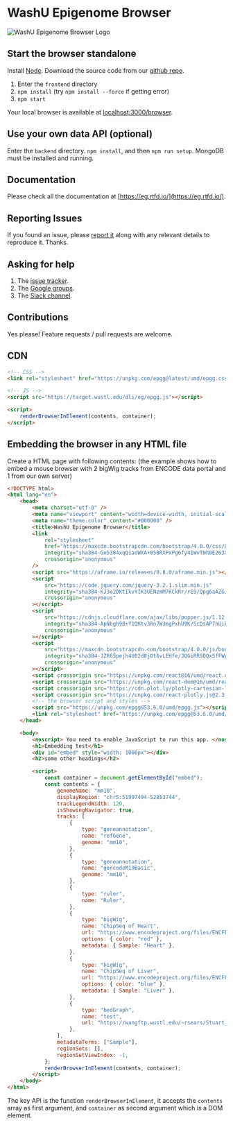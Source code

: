 # WashU Epigenome Browser

![WashU Epigenome Browser Logo](https://eg.readthedocs.io/en/latest/_images/eg.png "WashU Epigenome Browser")

## Start the browser standalone

Install [Node](https://nodejs.org/en/). Download the source code from our [github repo](https://github.com/lidaof/eg-react).

1. Enter the `frontend` directory
2. `npm install` (try `npm install --force` if getting error)
3. `npm start`

Your local browser is available at [localhost:3000/browser](http://localhost:3000/browser/).

## Use your own data API (optional)

Enter the `backend` directory. `npm install`, and then `npm run setup`. MongoDB must be installed and running.

## Documentation

Please check all the documentation at [https://eg.rtfd.io/](https://eg.rtfd.io/).

## Reporting Issues

If you found an issue, please [report it](https://github.com/lidaof/eg-react/issues) along with any relevant details to reproduce it. Thanks.

## Asking for help

1. The [issue tracker](https://github.com/lidaof/eg-react/issues).
2. The [Google groups](https://groups.google.com/d/forum/epgg).
3. The [Slack channel](https://join.slack.com/t/epgg/shared_invite/enQtNTA5NDY5MDIwNjc4LTlhYjJlZWM4MmRlMTcyODEzMDI0ZTlmNmM2ZjIyYmY2NTU5ZTY2MWRmOWExMDg1N2U5ZWE3NzhkMjVkZDVhNTc).

## Contributions

Yes please! Feature requests / pull requests are welcome.

## CDN

```html
<!-- CSS -->
<link rel="stylesheet" href="https://unpkg.com/epgg@latest/umd/epgg.css" />

<!-- JS -->
<script src="https://target.wustl.edu/dli/eg/epgg.js"></script>

<script>
    renderBrowserInElement(contents, container);
</script>
```

## Embedding the browser in any HTML file

Create a HTML page with following contents: (the example shows how to embed a mouse browser with 2 bigWig tracks from ENCODE data portal and 1 from our own server)

```html
<!DOCTYPE html>
<html lang="en">
    <head>
        <meta charset="utf-8" />
        <meta name="viewport" content="width=device-width, initial-scale=1, shrink-to-fit=no" />
        <meta name="theme-color" content="#000000" />
        <title>WashU Epigenome Browser</title>
        <link
            rel="stylesheet"
            href="https://maxcdn.bootstrapcdn.com/bootstrap/4.0.0/css/bootstrap.min.css"
            integrity="sha384-Gn5384xqQ1aoWXA+058RXPxPg6fy4IWvTNh0E263XmFcJlSAwiGgFAW/dAiS6JXm"
            crossorigin="anonymous"
        />
        <script src="https://aframe.io/releases/0.8.0/aframe.min.js"></script>
        <script
            src="https://code.jquery.com/jquery-3.2.1.slim.min.js"
            integrity="sha384-KJ3o2DKtIkvYIK3UENzmM7KCkRr/rE9/Qpg6aAZGJwFDMVNA/GpGFF93hXpG5KkN"
            crossorigin="anonymous"
        ></script>
        <script
            src="https://cdnjs.cloudflare.com/ajax/libs/popper.js/1.12.9/umd/popper.min.js"
            integrity="sha384-ApNbgh9B+Y1QKtv3Rn7W3mgPxhU9K/ScQsAP7hUibX39j7fakFPskvXusvfa0b4Q"
            crossorigin="anonymous"
        ></script>
        <script
            src="https://maxcdn.bootstrapcdn.com/bootstrap/4.0.0/js/bootstrap.min.js"
            integrity="sha384-JZR6Spejh4U02d8jOt6vLEHfe/JQGiRRSQQxSfFWpi1MquVdAyjUar5+76PVCmYl"
            crossorigin="anonymous"
        ></script>
        <script crossorigin src="https://unpkg.com/react@16/umd/react.development.js"></script>
        <script crossorigin src="https://unpkg.com/react-dom@16/umd/react-dom.development.js"></script>
        <script crossorigin src="https://cdn.plot.ly/plotly-cartesian-latest.min.js"></script>
        <script crossorigin src="https://unpkg.com/react-plotly.js@2.3.0/dist/create-plotly-component.min.js"></script>
        <!-- the browser script and styles -->
        <script src="https://unpkg.com/epgg@53.6.0/umd/epgg.js"></script>
        <link rel="stylesheet" href="https://unpkg.com/epgg@53.6.0/umd/epgg.css" />
    </head>

    <body>
        <noscript> You need to enable JavaScript to run this app. </noscript>
        <h1>Embedding test</h1>
        <div id="embed" style="width: 1000px"></div>
        <h2>some other headings</h2>

        <script>
            const container = document.getElementById("embed");
            const contents = {
                genomeName: "mm10",
                displayRegion: "chr5:51997494-52853744",
                trackLegendWidth: 120,
                isShowingNavigator: true,
                tracks: [
                    {
                        type: "geneannotation",
                        name: "refGene",
                        genome: "mm10",
                    },
                    {
                        type: "geneannotation",
                        name: "gencodeM19Basic",
                        genome: "mm10",
                    },
                    {
                        type: "ruler",
                        name: "Ruler",
                    },
                    {
                        type: "bigWig",
                        name: "ChipSeq of Heart",
                        url: "https://www.encodeproject.org/files/ENCFF641FBI/@@download/ENCFF641FBI.bigWig",
                        options: { color: "red" },
                        metadata: { Sample: "Heart" },
                    },
                    {
                        type: "bigWig",
                        name: "ChipSeq of Liver",
                        url: "https://www.encodeproject.org/files/ENCFF555LBI/@@download/ENCFF555LBI.bigWig",
                        options: { color: "blue" },
                        metadata: { Sample: "Liver" },
                    },
                    {
                        type: "bedGraph",
                        name: "test",
                        url: "https://wangftp.wustl.edu/~rsears/Stuart_Little/RNA_083018/WangT_7176-5_ALDH_STRANDED_Signal.Unique.combo.out.bg.gz",
                    },
                ],
                metadataTerms: ["Sample"],
                regionSets: [],
                regionSetViewIndex: -1,
            };
            renderBrowserInElement(contents, container);
        </script>
    </body>
</html>

```

The key API is the function `renderBrowserInElement`, it accepts the `contents` array as first argument,
and `container` as second argument which is a DOM element.
